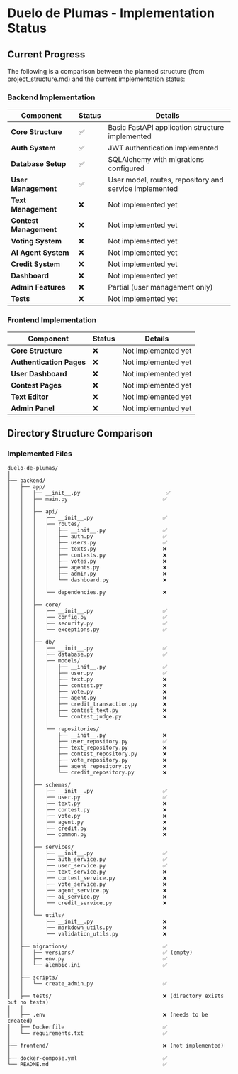 # Duelo de Plumas - Implementation Status

## Current Progress

The following is a comparison between the planned structure (from project_structure.md) and the current implementation status:

### Backend Implementation

| Component | Status | Details |
|-----------|--------|---------|
| **Core Structure** | ✅ | Basic FastAPI application structure implemented |
| **Auth System** | ✅ | JWT authentication implemented |
| **Database Setup** | ✅ | SQLAlchemy with migrations configured |
| **User Management** | ✅ | User model, routes, repository and service implemented |
| **Text Management** | ❌ | Not implemented yet |
| **Contest Management** | ❌ | Not implemented yet |
| **Voting System** | ❌ | Not implemented yet |
| **AI Agent System** | ❌ | Not implemented yet |
| **Credit System** | ❌ | Not implemented yet |
| **Dashboard** | ❌ | Not implemented yet |
| **Admin Features** | ❌ | Partial (user management only) |
| **Tests** | ❌ | Not implemented yet |

### Frontend Implementation

| Component | Status | Details |
|-----------|--------|---------|
| **Core Structure** | ❌ | Not implemented yet |
| **Authentication Pages** | ❌ | Not implemented yet |
| **User Dashboard** | ❌ | Not implemented yet |
| **Contest Pages** | ❌ | Not implemented yet |
| **Text Editor** | ❌ | Not implemented yet |
| **Admin Panel** | ❌ | Not implemented yet |

## Directory Structure Comparison

### Implemented Files

```
duelo-de-plumas/
│
├── backend/
│   ├── app/
│   │   ├── __init__.py                           ✅
│   │   ├── main.py                              ✅
│   │   │
│   │   ├── api/
│   │   │   ├── __init__.py                      ✅
│   │   │   ├── routes/
│   │   │   │   ├── __init__.py                  ✅
│   │   │   │   ├── auth.py                      ✅
│   │   │   │   ├── users.py                     ✅
│   │   │   │   ├── texts.py                     ❌
│   │   │   │   ├── contests.py                  ❌
│   │   │   │   ├── votes.py                     ❌
│   │   │   │   ├── agents.py                    ❌
│   │   │   │   ├── admin.py                     ❌
│   │   │   │   └── dashboard.py                 ❌
│   │   │   │
│   │   │   └── dependencies.py                  ❌
│   │   │
│   │   ├── core/
│   │   │   ├── __init__.py                      ✅
│   │   │   ├── config.py                        ✅
│   │   │   ├── security.py                      ✅
│   │   │   └── exceptions.py                    ✅
│   │   │
│   │   ├── db/
│   │   │   ├── __init__.py                      ✅
│   │   │   ├── database.py                      ✅
│   │   │   ├── models/
│   │   │   │   ├── __init__.py                  ✅
│   │   │   │   ├── user.py                      ✅
│   │   │   │   ├── text.py                      ❌
│   │   │   │   ├── contest.py                   ❌
│   │   │   │   ├── vote.py                      ❌
│   │   │   │   ├── agent.py                     ❌
│   │   │   │   ├── credit_transaction.py        ❌
│   │   │   │   ├── contest_text.py              ❌
│   │   │   │   └── contest_judge.py             ❌
│   │   │   │
│   │   │   └── repositories/
│   │   │       ├── __init__.py                  ❌
│   │   │       ├── user_repository.py           ✅
│   │   │       ├── text_repository.py           ❌
│   │   │       ├── contest_repository.py        ❌
│   │   │       ├── vote_repository.py           ❌
│   │   │       ├── agent_repository.py          ❌
│   │   │       └── credit_repository.py         ❌
│   │   │
│   │   ├── schemas/
│   │   │   ├── __init__.py                      ✅
│   │   │   ├── user.py                          ✅
│   │   │   ├── text.py                          ❌
│   │   │   ├── contest.py                       ❌
│   │   │   ├── vote.py                          ❌
│   │   │   ├── agent.py                         ❌
│   │   │   ├── credit.py                        ❌
│   │   │   └── common.py                        ❌
│   │   │
│   │   ├── services/
│   │   │   ├── __init__.py                      ✅
│   │   │   ├── auth_service.py                  ✅
│   │   │   ├── user_service.py                  ✅
│   │   │   ├── text_service.py                  ❌
│   │   │   ├── contest_service.py               ❌
│   │   │   ├── vote_service.py                  ❌
│   │   │   ├── agent_service.py                 ❌
│   │   │   ├── ai_service.py                    ❌
│   │   │   └── credit_service.py                ❌
│   │   │
│   │   └── utils/
│   │       ├── __init__.py                      ❌
│   │       ├── markdown_utils.py                ❌
│   │       └── validation_utils.py              ❌
│   │
│   ├── migrations/                              ✅
│   │   ├── versions/                            ✅ (empty)
│   │   ├── env.py                               ✅
│   │   └── alembic.ini                          ✅
│   │
│   ├── scripts/
│   │   └── create_admin.py                      ✅
│   │
│   ├── tests/                                   ❌ (directory exists but no tests)
│   │
│   ├── .env                                     ❌ (needs to be created)
│   ├── Dockerfile                               ✅
│   └── requirements.txt                         ✅
│
├── frontend/                                    ❌ (not implemented)
│
├── docker-compose.yml                           ✅
└── README.md                                    ✅
```